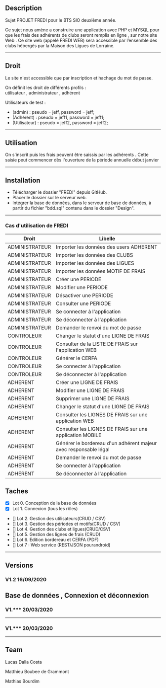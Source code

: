 ## Description

Sujet PROJET FREDI pour le BTS SIO deuxième année.

Ce sujet nous amène a construire une application avec PHP et MYSQL pour que les frais des adhérents de clubs seront remplis en ligne , sur notre site Web . Ce site web (appelé FREDI WEB) sera accessible par l’ensemble des clubs hébergés par la Maison des Ligues de Lorraine.

---

## Droit

Le site n'est accessible que par inscription et hachage du mot de passe.

On définit les droit de différents profils :    
utilisateur , administrateur , adhérent

Utilisateurs de test : 
- (admin) : pseudo = jeff, password = jeff;
- (Adhérent) : pseudo = jeff1, password = jeff1;
- (Utilisateur) : pseudo = jeff2, password = jeff2;
----
## Utilisation 
On s'inscrit puis les frais peuvent être saissis par les adhérents . Cette saisie peut commencer dès l'ouverture de la période annuelle début janvier

---

## Installation 
- Télécharger le dossier "FREDI" depuis GitHub. 
- Placer le dossier sur le serveur web.
- Intégrer la base de données, dans le serveur de base de données, à partir du fichier "bdd.sql" contenu dans le dossier "Design".

---


### Cas d'utilisation de FREDI

| Droit | Libelle|
| ------| ------ | 
| ADMINISTRATEUR | Importer les données des users ADHERENT |
| ADMINISTRATEUR | Importer les données des CLUBS |
| ADMINISTRATEUR | Importer les données des LIGUES |
| ADMINISTRATEUR | Importer les données MOTIF DE FRAIS |
| ADMINISTRATEUR | Créer une PERIODE |
| ADMINISTRATEUR | Modifier une PERIODE |
| ADMINISTRATEUR | Désactiver une PERIODE |
| ADMINISTRATEUR | Consulter une PERIODE |
| ADMINISTRATEUR | Se connecter à l'application |
| ADMINISTRATEUR | Se déconnecter à l'application |
| ADMINISTRATEUR | Demander le renvoi du mot de passe |
| CONTROLEUR | Changer le statut d'une LIGNE DE FRAIS |
| CONTROLEUR | Consulter de la LISTE DE FRAIS sur l'application WEB |
| CONTROLEUR | Générer le CERFA  |
| CONTROLEUR | Se connecter à l'application |
| CONTROLEUR | Se déconnecter à l'application |
| ADHERENT | Créer une LIGNE DE FRAIS |
| ADHERENT | Modifier une LIGNE DE FRAIS |
| ADHERENT | Supprimer une LIGNE DE FRAIS |
| ADHERENT | Changer le statut d'une LIGNE DE FRAIS |
| ADHERENT | Consulter les LIGNES DE FRAIS sur une application WEB|
| ADHERENT | Consulter les LIGNES DE FRAIS sur une application MOBILE |
| ADHERENT | Générer le bordereau d'un adhérent majeur avec responsable légal |
| ADHERENT | Demander le renvoi du mot de passe |
| ADHERENT | Se connecter à l'application |
| ADHERENT | Se déconnecter à l'application |


## Taches 


- [X] Lot 0. Conception de la base de données
- [x] Lot 1. Connexion (tous les rôles) 
- [] Lot 2. Gestion des utilisateurs(CRUD / CSV)  
- [] Lot 3. Gestion des périodes et motifs(CRUD / CSV)  
- [] Lot 4. Gestion des clubs et ligues(CRUD/CSV)  
- [] Lot 5. Gestion des lignes de frais (CRUD)
- [] Lot 6. Edition bordereau et CERFA (PDF)
- [] Lot 7 : Web service (REST/JSON pourandroid)


--- 
## Versions


### V1.2 16/09/2020

Base de données , Connexion et déconnexion 
- 

### V1.*** 20/03/2020



---

### V1.*** 20/03/2020


---
## Team 

Lucas Dalla Costa

Matthieu Boubee de Grammont

Mathias Bourdim 



